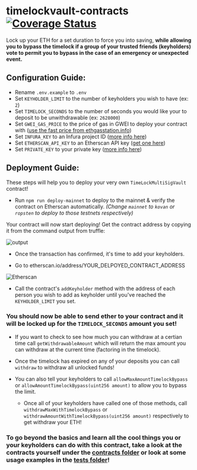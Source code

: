 # timelockvault-contracts [![Coverage Status](https://coveralls.io/repos/github/TransmissionsDev/timelockvault-contracts/badge.svg?branch=master)](https://coveralls.io/github/TransmissionsDev/timelockvault-contracts?branch=master)

Lock up your ETH for a set duration to force you into saving, **while allowing you to bypass the timelock if a group of your trusted friends (keyholders) vote to permit you to bypass in the case of an emergency or unexpected event.**

## Configuration Guide:

- Rename `.env.example` to `.env`
- Set `KEYHOLDER_LIMIT` to the number of keyholders you wish to have (ex: `2`)
- Set `TIMELOCK_SECONDS` to the number of seconds you would like your to deposit to be unwithdrawable (ex: `2628000`)
- Set `GWEI_GAS_PRICE` to the price of gas in GWEI to deploy your contract with ([use the fast price from ethgasstation.info](https://ethgasstation.info))
- Set `INFURA_KEY` to an Infura project ID ([more info here](https://blog.infura.io/getting-started-with-infura-28e41844cc89))
- Set `ETHERSCAN_API_KEY` to an Etherscan API key ([get one here](https://etherscan.io/myapikey))
- Set `PRIVATE_KEY` to your private key ([more info here](https://metamask.zendesk.com/hc/en-us/articles/360015289632-How-to-Export-an-Account-Private-Key))

## Deployment Guide:

These steps will help you to deploy your very own `TimeLockMultiSigVault` contract!

- Run `npm run deploy-mainnet` to deploy to the mainnet & verify the contract on Etherscan automatically. *(Change `mainnet` to `kovan` or `ropsten` to deploy to those testnets respectively)*

Your contract will now start deploying! Get the contract address by copying it from the command output from truffle:

![output](https://www.trufflesuite.com/img/blog/an-easier-way-to-deploy-your-smart-contracts/truffle.png)

- Once the transaction has confirmed, it's time to add your keyholders.

- Go to etherscan.io/address/YOUR_DELPOYED_CONTRACT_ADDRESS

![Etherscan](https://user-images.githubusercontent.com/26209401/103075910-6e62d280-4581-11eb-80b4-e14ff981d4a2.png)

- Call the contract's `addKeyholder` method with the address of each person you wish to add as keyholder until you've reached the `KEYHOLDER_LIMIT` you set.

### You should now be able to send ether to your contract and it will be locked up for the `TIMELOCK_SECONDS` amount you set! 

- If you want to check to see how much you can withdraw at a certian time call `getWithdrawableAmount` which will return the max amount you can withdraw at the current time (factoring in the timelock).

- Once the timelock has expired on any of your deposits you can call `withdraw` to withdraw all unlocked funds!

- You can also tell your keyholders to call `allowMaxAmountTimelockBypass` or `allowAmountTimelockBypass(uint256 amount)` to allow you to bypass the limit. 
  - Once all of your keyholders have called one of those methods, call `withdrawMaxWithTimelockBypass` or `withdrawAmountWithTimelockBypass(uint256 amount)` respectively to get withdraw your ETH!
  
### To go beyond the basics and learn all the cool things you or your keyholders can do with this contract, take a look at the contracts yourself under the [contracts folder](https://github.com/TransmissionsDev/timelockvault-contracts/tree/master/contracts) or look at some usage examples in the [tests folder](https://github.com/TransmissionsDev/timelockvault-contracts/tree/master/test)!
